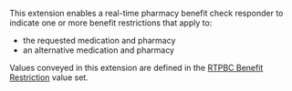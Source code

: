 This extension enables a real-time pharmacy benefit check responder to indicate one or more benefit restrictions that apply to: 

- the requested medication and pharmacy 
- an alternative medication and pharmacy

Values conveyed in this extension are defined in the [RTPBC Benefit Restriction](ValueSet-rtpbc-benefit-restriction-value-set.html) value set.

<br>
